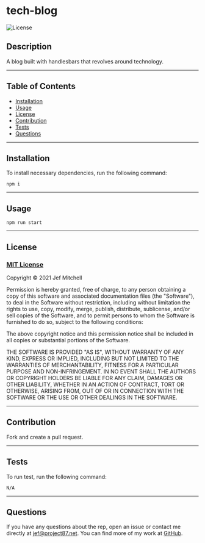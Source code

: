 # **tech-blog**
  
  ![License](https://img.shields.io/badge/license-MIT-blue)

  
  ## **Description**
  
  A blog built with handlesbars that revolves around technology.
  
  ---
  
  ## **Table of Contents**
  
  - [Installation](#installation)
  - [Usage](#usage)
  - [License](#license)
  - [Contribution](#contribution)
  - [Tests](#tests)
  - [Questions](#questions)
  
  ---
  
  ## **Installation**
  
  To install necessary dependencies, run the following command: 
  
  	npm i
  
  ---
  
  ## **Usage**
  
  	npm run start
  
  ---
  
  ## **License**
  
  ### [MIT License](https://spdx.org/licenses/MIT.html)

  Copyright &copy; 2021 Jef Mitchell

Permission is hereby granted, free of charge, to any person obtaining a copy of this software and associated documentation files (the "Software"), to deal in the Software without restriction, including without limitation the rights to use, copy, modify, merge, publish, distribute, sublicense, and/or sell copies of the Software, and to permit persons to whom the Software is furnished to do so, subject to the following conditions:

The above copyright notice and this permission notice shall be included in all copies or substantial portions of the Software.

THE SOFTWARE IS PROVIDED "AS IS", WITHOUT WARRANTY OF ANY KIND, EXPRESS OR IMPLIED, INCLUDING BUT NOT LIMITED TO THE WARRANTIES OF MERCHANTABILITY, FITNESS FOR A PARTICULAR PURPOSE AND NON-INFRINGEMENT. IN NO EVENT SHALL THE AUTHORS OR COPYRIGHT HOLDERS BE LIABLE FOR ANY CLAIM, DAMAGES OR OTHER LIABILITY, WHETHER IN AN ACTION OF CONTRACT, TORT OR OTHERWISE, ARISING FROM, OUT OF OR IN CONNECTION WITH THE SOFTWARE OR THE USE OR OTHER DEALINGS IN THE SOFTWARE.
  
  ---

  ## **Contribution**

  Fork and create a pull request.

  ---
  
  ## **Tests**
  
  To run test, run the following command:
  
  	N/A
  
  ---
  
  ## **Questions**
  
  If you have any questions about the rep, open an issue or contact me directly at [jef@project87.net](mailto:jef@project87.net). You can find more of my work at [GitHub](https://github.com/OneFJef).
  